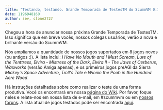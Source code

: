```yaml
---
title: "Testando, testando. Grande Temporada de TestesTM do ScummVM 0.11.0"
date: 1196948160
author: sev, clone2727
---
```


Chegou a hora de anunciar nossa próxima Grande Temporada de TestesTM. Isso significa que em breve vocês, nossos colegas usuários, verão a nova e brilhante versão do ScummVM.

Nós ampliamos a quantidade de nossos jogos suportados em 8 jogos novos (ou antigos :)). A lista inclui: *I Have No Mouth and I Must Scream*, *Lure of the Tenttress*, *Elvira - Mistress of the Dark*, *Elvira II - The Jaws of Cerberus*, *Waxworks* (versão Amiga apenas), e os primeiros jogos preAGI da Sierra *Mickey's Space Adventure*, *Troll's Tale* e *Winnie the Pooh in the Hundred Acre Wood*.

Há instruções detalhadas sobre como realizar o teste de uma forma produtiva. Você os encontrará em nossa [página do Wiki](http://wiki.scummvm.org/index.php/Release_Testing). Por favor, foque neles e relate-nos em nossa lista de e-mail, em #scummvm ou em [nossos fóruns](http://forums.scummvm.org/viewtopic.php?p=29716). A lista atual de jogos testados pode ser encontrada [aqui](http://wiki.scummvm.org/index.php/Release_Testing/0.11.0).
